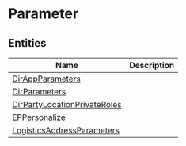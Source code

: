 
# Parameter


## Entities

|Name|Description|
|---|---|
|[DirAppParameters](DirAppParameters.cdm.json)||
|[DirParameters](DirParameters.cdm.json)||
|[DirPartyLocationPrivateRoles](DirPartyLocationPrivateRoles.cdm.json)||
|[EPPersonalize](EPPersonalize.cdm.json)||
|[LogisticsAddressParameters](LogisticsAddressParameters.cdm.json)||
